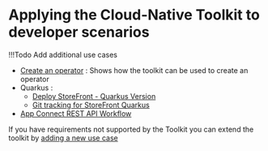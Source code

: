 # Applying the Cloud-Native Toolkit to developer scenarios

!!!Todo
    Add additional use cases

- [Create an operator](operator/operator.md) : Shows how the toolkit can be used to create an operator
- Quarkus :
    - [Deploy StoreFront - Quarkus Version](https://cloudnativereference.dev/deployments/quarkus)
    - [Git tracking for StoreFront Quarkus](https://github.com/ibm-garage-cloud/planning/issues/705)
- [App Connect REST API Workflow](ace-pipeline/ace-pipeline.md)

If you have requirements not supported by the Toolkit you can extend the toolkit by [adding a new use case](add-use-case.md)

